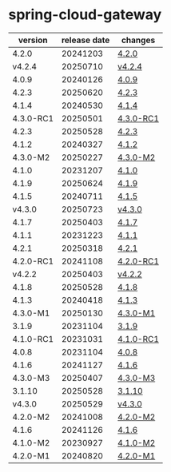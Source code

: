 # spring-cloud-gateway	


|version|release date|changes|
|---|---|---|
|4.2.0|20241203|[4.2.0](./4.2.0-20241203.md)|
|v4.2.4|20250710|[v4.2.4](./v4.2.4-20250710.md)|
|4.0.9|20240126|[4.0.9](./4.0.9-20240126.md)|
|4.2.3|20250620|[4.2.3](./4.2.3-20250620.md)|
|4.1.4|20240530|[4.1.4](./4.1.4-20240530.md)|
|4.3.0-RC1|20250501|[4.3.0-RC1](./4.3.0-RC1-20250501.md)|
|4.2.3|20250528|[4.2.3](./4.2.3-20250528.md)|
|4.1.2|20240327|[4.1.2](./4.1.2-20240327.md)|
|4.3.0-M2|20250227|[4.3.0-M2](./4.3.0-M2-20250227.md)|
|4.1.0|20231207|[4.1.0](./4.1.0-20231207.md)|
|4.1.9|20250624|[4.1.9](./4.1.9-20250624.md)|
|4.1.5|20240711|[4.1.5](./4.1.5-20240711.md)|
|v4.3.0|20250723|[v4.3.0](./v4.3.0-20250723.md)|
|4.1.7|20250403|[4.1.7](./4.1.7-20250403.md)|
|4.1.1|20231223|[4.1.1](./4.1.1-20231223.md)|
|4.2.1|20250318|[4.2.1](./4.2.1-20250318.md)|
|4.2.0-RC1|20241108|[4.2.0-RC1](./4.2.0-RC1-20241108.md)|
|v4.2.2|20250403|[v4.2.2](./v4.2.2-20250403.md)|
|4.1.8|20250528|[4.1.8](./4.1.8-20250528.md)|
|4.1.3|20240418|[4.1.3](./4.1.3-20240418.md)|
|4.3.0-M1|20250130|[4.3.0-M1](./4.3.0-M1-20250130.md)|
|3.1.9|20231104|[3.1.9](./3.1.9-20231104.md)|
|4.1.0-RC1|20231031|[4.1.0-RC1](./4.1.0-RC1-20231031.md)|
|4.0.8|20231104|[4.0.8](./4.0.8-20231104.md)|
|4.1.6|20241127|[4.1.6](./4.1.6-20241127.md)|
|4.3.0-M3|20250407|[4.3.0-M3](./4.3.0-M3-20250407.md)|
|3.1.10|20250528|[3.1.10](./3.1.10-20250528.md)|
|v4.3.0|20250529|[v4.3.0](./v4.3.0-20250529.md)|
|4.2.0-M2|20241008|[4.2.0-M2](./4.2.0-M2-20241008.md)|
|4.1.6|20241126|[4.1.6](./4.1.6-20241126.md)|
|4.1.0-M2|20230927|[4.1.0-M2](./4.1.0-M2-20230927.md)|
|4.2.0-M1|20240820|[4.2.0-M1](./4.2.0-M1-20240820.md)|
